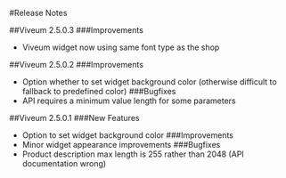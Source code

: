 ﻿#Release Notes

##Viveum 2.5.0.3
###Improvements
* Viveum widget now using same font type as the shop

##Viveum 2.5.0.2
###Improvements
* Option whether to set widget background color (otherwise difficult to fallback to predefined color)
###Bugfixes
* API requires a minimum value length for some parameters

##Viveum 2.5.0.1
###New Features
* Option to set widget background color
###Improvements
* Minor widget appearance improvements
###Bugfixes
* Product description max length is 255 rather than 2048 (API documentation wrong)